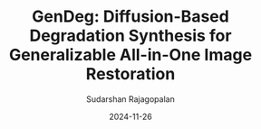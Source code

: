 ---
layout: post
image: /images/gendeg.png
authors: "<strong>Sudarshan Rajagopalan</strong>, Nithin Gopalakrishnan Nair, Jay N. Paranjape, Vishal M. Patel"
title: "GenDeg: Diffusion-Based Degradation Synthesis for Generalizable All-in-One Image Restoration"
categories: 
  - 'research'
# excerpt: 'In this work, we explore the usage of diffusion models as a degradation synthesis pipeline for improving the generalizability of image restoration models.'
date: 2024-11-26
venue: 'arXiv. <i>Under Review</i>'
website: 'https://sudraj2002.github.io/gendegpage/'
author: "Sudarshan Rajagopalan"
arxiv: 
code: 
---
